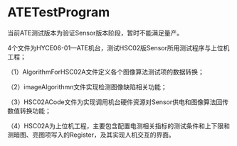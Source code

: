 # ATETestProgram
当前ATE测试版本为验证Sensor版本阶段，暂时不能满足量产。

4个文件为HYCE06-01—ATE机台，测试HSC02版Sensor所用测试程序与上位机工程；

（1）AlgorithmForHSC02A文件定义各个图像算法测试项的数据转换；

（2）imageAlgorithmn文件实现检测图像缺陷相关功能；

（3）HSC02ACode文件为实现调用机台硬件资源对Sensor供电和图像算法回传数值转换功能；

（4）HSC02A为上位机工程，主要包含配置电测相关指标的测试条件和上下限和测暗图、亮图项写入的Register，及其实现人机交互的界面。

